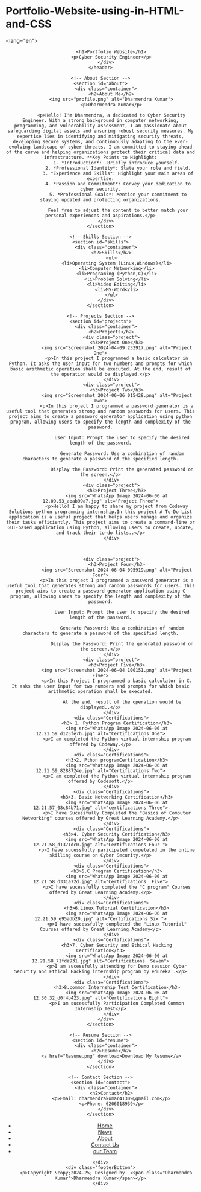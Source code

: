 # Portfolio-Website-using-in-HTML-and-CSS
<!DOCTYPE html>
<lang="en">
<head>
    <meta charset="UTF-8">
    <meta name="viewport" content="width=device-width, initial-scale=1.0">
    <title>Personal Portfolio</title>
    <link rel="stylesheet" href="style.css">
    <link rel="stylesheet" href="https://cdnjs.cloudflare.com/ajax/libs/font-awesome/6.5.2/css/all.min.css"integrity="sha512-SnH5WK+bZxgPHs44uWIX+LLJAJ9/2PkPKZ5QiAj6Ta86w+fsb2TkcmfRyVX3pBnMFcV7oQPJkl9QevSCWr3W6A=="/>


    

</head>
<head>
    <!-- Header Section -->
    <header>
        <div class="container">

            <h1>Portfolio Website</h1>
            <p>Cyber Security Engineer</p>
        </div>
    </header>
    
    <!-- About Section -->
    <section id="about">
        <div class="container">
            <h2>About Me</h2>
            <img src="profile.png" alt="Dharmendra Kumar">
            <p>Dharmendra Kumar</p>

            <p>Hello! I'm Dharmendra, a dedicated to Cyber Security Engineer. With a strong background in computer networking, programming, and vulnerability assessment, I am passionate about safeguarding digital assets and ensuring robust security measures. My expertise lies in identifying and mitigating security threats, developing secure systems, and continuously adapting to the ever-evolving landscape of cyber threats. I am committed to staying ahead of the curve and helping organizations protect their critical data and infrastructure. **Key Points to Highlight:
                1. *Introduction*:  Briefly introduce yourself.
                 2. *Professional Identity*: State your role and field.
                 3. *Experience and Skills*: Highlight your main areas of expertise.
                 4. *Passion and Commitment*: Convey your dedication to cyber security.
                 5. *Professional Goals*: Mention your commitment to staying updated and protecting organizations.
                
                 Feel free to adjust the content to better match your personal experiences and aspirations.</p>
        </div>
    </section>

    <!-- Skills Section -->
    <section id="skills">
        <div class="container">
            <h2>Skills</h2>
            <ul>
                <li>Operating System (Linux,Windows)</li>
                <li>Computer Networking</li>
                <li>Programing (Python,C)</li>
                <li>Problem Solving</li>
                <li>Video Editing</li>
                <li>MS-Word</li>
            </ul>
        </div>
    </section>

    <!-- Projects Section -->
    <section id="projects">
        <div class="container">
            <h2>Projects</h2>
            <div class="project">
                <h3>Project One</h3>
                <img src="Screenshot 2024-04-09 232917.png" alt="Project One">
                <p>In this project I programmed a basic calculator in Python. It asks the user input for two numbers and prompts for which basic arithmetic operation shall be executed. At the end, result of the operation would be displayed.</p>
            </div>
            <div class="project">
                <h3>Project Two</h3>
                <img src="Screenshot 2024-06-06 015428.png" alt="Project Two">
                <p>In this project I programmed a password generator is a useful tool that generates strong and random passwords for users. This project aims to create a password generator application using python program, allowing users to specify the length and complexity of the password.

                    User Input: Prompt the user to specify the desired length of the password.
                    
                    Generate Password: Use a combination of random characters to generate a password of the specified length.
                    
                    Display the Password: Print the generated password on the screen.</p>
            </div>
            <div class="project">
                <h3>Project Three</h3>
                <img src="WhatsApp Image 2024-06-06 at 12.09.53_abab99a7.jpg" alt="Project Three">
                <p>Hello! I am happy to share my project from Codeway Solutions python programming internship.In this project A To-Do List application is a useful project that helps users manage and organize their tasks efficiently. This project aims to create a command-line or GUI-based application using Python, allowing users to create, update, and track their to-do lists..</p>
            </div>



            <div class="project">
                <h3>Project Four</h3>
                <img src="Screenshot 2024-06-04 095919.png" alt="Project Four">
                <p>In this project I programmed a password generator is a useful tool that generates strong and random passwords for users. This project aims to create a password generator application using C program, allowing users to specify the length and complexity of the password.

                    User Input: Prompt the user to specify the desired length of the password.
                    
                    Generate Password: Use a combination of random characters to generate a password of the specified length.
                    
                    Display the Password: Print the generated password on the screen.</p>
            </div>
            <div class="project">
                <h3>Project Five</h3>
                <img src="Screenshot 2024-06-04 100151.png" alt="Project Five">
                <p>In this Project I programmed a basic calculator in C. It asks the user input for two numbers and prompts for which basic arithmetic operation shall be executed.

                    At the end, result of the operation would be displayed..</p>
            </div>
            <div class="Certifications">
                <h3> 1. Python Program Certification</h3>
                <img src="WhatsApp Image 2024-06-06 at 12.21.59_d125fe7b.jpg" alt="Certifications One">
                <p>I am completed the Python virtual internship program offered by Codeway.</p>
            </div>
            <div class="Certifications">
                <h3>2. Pthon programCertification</h3>
                <img src="WhatsApp Image 2024-06-06 at 12.21.59_8288724e.jpg" alt="Certifications Two">
                <p>I am completed the Python virtual internship program offered by Codesoft.</p>
            </div>
            <div class="Certifications">
                <h3>3. Basic Networking Certification</h3>
                <img src="WhatsApp Image 2024-06-06 at 12.21.57_08c84b71.jpg" alt="certifications Three">
                <p>I have Sucessfully Completed the "Basics of Computer Networking" courses offered by Great Learning Academy.</p>
            </div>
            <div class="Certifications">
                <h3>4. Cyber Security Certification</h3>
                <img src="WhatsApp Image 2024-06-06 at 12.21.58_d1371dc0.jpg" alt="Certifications Four ">
                <p>I have sucessfully paricipated compeleted in the online skilling course on Cyber Security.</p>
            </div>
            <div class="Certifications">
                <h3>5.C Program Certification</h3>
                <img src="WhatsApp Image 2024-06-06 at 12.21.58_d331a72d.jpg" alt="Certifications  Five">
                <p>I have sucessfully completed the "C program" Courses offered by Great Learning Academy.</p>
            </div>
            <div class="Certifications">
                <h3>6.Linux Tutorial Certification</h3>
                <img src="WhatsApp Image 2024-06-06 at 12.21.59_e95adb20.jpg" alt="Certifications Six ">
                <p>I have sucessfully completed the "Linux Tutorial" Courses offered by Great Learning Academy</p>
            </div>
            <div class="Certifications">
                <h3>7. Cyber Security and Ethical Hacking Certification</h3>
                <img src="WhatsApp Image 2024-06-06 at 12.21.58_71fda931.jpg" alt="Certifications  Seven">
                <p>I am sucessfully attending for Demo session Cyber Security and Ethical Hacking internship program by edureka!.</p>
            </div>
            <div class="Certifications">
                <h3>8.common Internship Test Certification</h3>
                <img src="WhatsApp Image 2024-06-06 at 12.30.32_d0f4b423.jpg" alt="Certifications Eight">
                <p>I am sucessfully Participation Completed Common Internship Test</p>
            </div>
        </div>
    </section>

    <!-- Resume Section -->
    <section id="resume">
        <div class="container">
            <h2>Resume</h2>
            <a href="Resume.png" download>Download My Resume</a>
        </div>
    </section>

    <!-- Contact Section -->
    <section id="contact">
        <div class="container">
            <h2>Contact</h2>
            <p>Email: dharmendrakumar41309@gmail.com</p>
            <p>Phone: 6206018939</p>
        </div>
    </section>
</head>
<body>
    <footer>
    <div class="footerContainer">
        <div class="socialIcons">
            <a href="https://www.facebook.com/profile.php?id=100073487926573"><i class="fa-brands fa-facebook"></i></a>
            <a href="https://www.instagram.com/dharmendrstm/"><i class="fa-brands fa-instagram"></i></a>
            <a href="https://x.com/DHARMEN75705829"><i class="fa-brands fa-twitter"></i></a>
            <a href="http://youtube.com/@dhmobiletech?si=KlHYzuQ4DH4tgAUB"><i class="fa-brands fa-youtube"></i></a>
            <a href="https://github.com/Dharmendrastm"><i class="fa-brands fa-github"></i></a>
            <a href="https://www.linkedin.com/in/dharmendra-kumar-432aa0291?utm_source=share&utm_campaign=share_via&utm_content=profile&utm_medium=android_app"><i class="fa-brands fa-linkedin"></i></a>
        </div>
        <div class="footerNav">
            <ul><li><a href="">Home</a></li>
                <li><a href="">News</a></li>
                <li><a href="">About</a></li>
                <li><a href="">Contact Us</a></li>
                <li><a href="">our Team</a></li>
            </ul>
        </div>
        
    </div>
    <div class="footerBottom">
        <p>Copyright &copy;2024-25; Designed by  <span class="Dharmendra Kumar">Dharmendra Kumar</span></p>
    </div>
</footer>
</body>
</html>
